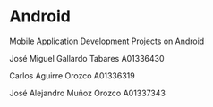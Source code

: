 # Android
Mobile Application Development Projects on Android

José Miguel Gallardo Tabares A01336430

Carlos Aguirre Orozco A01336319

José Alejandro Muñoz Orozco A01337343
